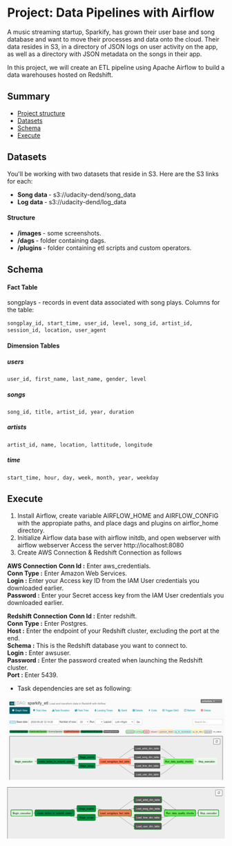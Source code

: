 # Project: Data Pipelines with Airflow

A music streaming startup, Sparkify, has grown their user base and song database and want to move their processes and data onto the cloud. Their data resides in S3, in a directory of JSON logs on user activity on the app, as well as a directory with JSON metadata on the songs in their app.

In this project, we will create an ETL pipeline using Apache Airflow to build a data warehouses hosted on Redshift.


## Summary
* [Project structure](#Structure)
* [Datasets](#Datasets)
* [Schema](#Schema)
* [Execute](#Execute)

## Datasets

You'll be working with two datasets that reside in S3. Here are the S3 links for each:

* <b> Song data </b> - s3://udacity-dend/song_data
* <b> Log data </b> - s3://udacity-dend/log_data

#### Structure
* <b> /images </b> - some screenshots.
* <b> /dags </b> - folder containing dags.
* <b> /plugins </b> - folder containing etl scripts and custom operators. 

## Schema

#### Fact Table
songplays - records in event data associated with song plays. Columns for the table:

    songplay_id, start_time, user_id, level, song_id, artist_id, session_id, location, user_agent

#### Dimension Tables 
##### users

    user_id, first_name, last_name, gender, level
##### songs

    song_id, title, artist_id, year, duration

##### artists

    artist_id, name, location, lattitude, longitude

##### time

    start_time, hour, day, week, month, year, weekday
    
## Execute

1. Install Airflow, create variable AIRFLOW_HOME and AIRFLOW_CONFIG with the appropiate paths, and place dags and plugins on airflor_home directory.
2. Initialize Airflow data base with airflow initdb, and open webserver with airflow webserver
Access the server http://localhost:8080 
3. Create AWS Connection & Redshift Connection as follows

**AWS Connection**
<b>Conn Id :</b> Enter aws_credentials. <br>
<b>Conn Type :</b> Enter Amazon Web Services. <br>
<b>Login :</b> Enter your Access key ID from the IAM User credentials you downloaded earlier. <br>
<b>Password :</b> Enter your Secret access key from the IAM User credentials you downloaded earlier. <br>

**Redshift Connection**
<b>Conn Id :</b> Enter redshift. <br>
<b>Conn Type :</b> Enter Postgres. <br>
<b>Host :</b> Enter the endpoint of your Redshift cluster, excluding the port at the end.  <br>
<b>Schema :</b> This is the Redshift database you want to connect to. <br>
<b>Login :</b> Enter awsuser. <br>
<b>Password :</b> Enter the password created when launching the Redshift cluster. <br>
<b>Port :</b> Enter 5439. <br>

* Task dependencies are set as following:

![imgs/flow1](images/flow.png)

![imgs/flow1](images/flow2.png)


